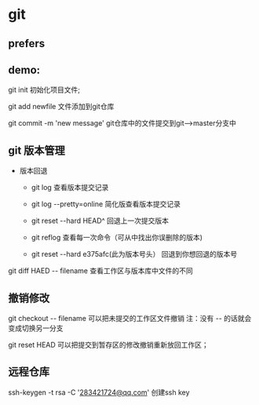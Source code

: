 # git
prefers
----

## demo:

git init 初始化项目文件; 

git add newfile 文件添加到git仓库

git  commit -m 'new message'  git仓库中的文件提交到git-->master分支中

## git 版本管理

+ 版本回退
  
  - git log  查看版本提交记录

  - git log --pretty=online  简化版查看版本提交记录

  -  git reset --hard HEAD^  回退上一次提交版本

  -  git reflog  查看每一次命令（可从中找出你误删除的版本)


  -   git reset --hard e375afc(此为版本号头） 回退到你想回退的版本号


git diff HAED -- filename 查看工作区与版本库中文件的不同 



## 撤销修改

git checkout --  filename  可以把未提交的工作区文件撤销
注：没有 -- 的话就会变成切换另一分支

git reset HEAD <file> 可以把提交到暂存区的修改撤销重新放回工作区；

## 远程仓库

ssh-keygen -t rsa -C '283421724@qq.com'  创建ssh key






